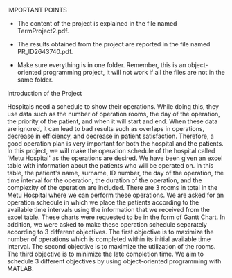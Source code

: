 IMPORTANT POINTS

- The content of the project is explained in the file named TermProject2.pdf.

- The results obtained from the project are reported in the file named PR_ID2643740.pdf.

- Make sure everything is in one folder. Remember, this is an object-oriented programming project, it will not work if all the files are not in the same folder.

Introduction of the Project

Hospitals need a schedule to show their operations. While doing this, they use data such as the
number of operation rooms, the day of the operation, the priority of the patient, and when it will
start and end. When these data are ignored, it can lead to bad results such as overlaps in
operations, decrease in efficiency, and decrease in patient satisfaction. Therefore, a good
operation plan is very important for both the hospital and the patients. In this project, we will
make the operation schedule of the hospital called 'Metu Hospital' as the operations are desired.
We have been given an excel table with information about the patients who will be operated on.
In this table, the patient's name, surname, ID number, the day of the operation, the time interval
for the operation, the duration of the operation, and the complexity of the operation are included.
There are 3 rooms in total in the Metu Hospital where we can perform these operations. We are
asked for an operation schedule in which we place the patients according to the available time
intervals using the information that we received from the excel table. These charts were requested
to be in the form of Gantt Chart. In addition, we were asked to make these operation schedule
separately according to 3 different objectives. The first objective is to maximize the number of
operations which is completed within its initial available time interval. The second objective is to 
maximize the utilization of the rooms. The third objective is to minimize the late completion time.
We aim to schedule 3 different objectives by using object-oriented programming with MATLAB.
